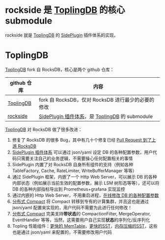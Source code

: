 # rockside 是 [ToplingDB](https://github.com/topling/toplingdb) 的核心 submodule

rockside 就是 [ToplingDB](https://github.com/topling/toplingdb) 的 [SidePlugin](https://github.com/topling/toplingdb/wiki) 插件体系的实现。

# ToplingDB
[ToplingDB](https://github.com/topling/toplingdb) fork 自 RocksDB，核心是两个 github 仓库：

github 仓库 | 内容
--------------------------------------------------|------------
[ToplingDB](https://github.com/topling/toplingdb) | fork 自 RocksDB，仅对 RocksDB 进行最少的必要的修改
[rockside](https://github.com/topling/rockside)   | [SidePlugin 插件体系](https://github.com/topling/toplingdb/wiki)，是 [ToplingDB](https://github.com/topling/toplingdb) 的 submodule

[ToplingDB](https://github.com/topling/toplingdb) 对 RocksDB 做了很多改进：

1. 修复了 RocksDB 的很多 Bug，其中有几十个修复已经 [Pull Request 到了上游 RocksDB](https://github.com/facebook/rocksdb/pulls?q=is%3Apr+author%3Arockeet)
2. [SidePlugin 插件体系](https://github.com/topling/toplingdb/wiki) 可以通过 json/yaml 设定 DB 的各种配置参数，用户代码只需要关注自己的业务逻辑，不需要操心任何配置相关的事情
3. SidePlugin 内置了对 RocksDB 自身所有组件的支持（例如各种 TableFactory, Cache, RateLimiter, WriteBufferManager 等等）
4. 通过 SidePlugin 框架，内嵌了一个 Http Web Server，可以展示 DB 的各种内部状态（例如展示当前生效的配置参数，展示 LSM 树形态等等），还可以将 DB 的各种内部指标导出到 Prometheus+grafana 实现监控
5. 通过内嵌的 Http Web Server，不用重启进程，[在线修改 DB 的各种配置参数](https://github.com/topling/rockside/wiki/Online-Change-Options)
6. [分布式 Compact](https://github.com/topling/rockside/wiki/Distributed-Compaction) 将 Compact 转移到专有的计算集群，并且这也是通过 json/yaml 配置来实现的，用户代码不需要为此进行任何修改！
7. [分布式 Compact](https://github.com/topling/rockside/wiki/Distributed-Compaction) 完美支持**带状态**的 CompactionFilter, MergeOperator, EventHandler 等等，当然，这需要用户自己实现**状态**的序列化/反序列化
8. Topling 性能组件：[更快的 MemTable](https://github.com/topling/rockside/wiki/ToplingCSPPMemTab)，[更快的SST](https://github.com/topling/rockside/wiki/ToplingFastTable)，[内存压缩的SST](https://github.com/topling/rockside/wiki/ToplingZipTable)，这些也是通过 json/yaml 来配置的，不需要修改用户代码
